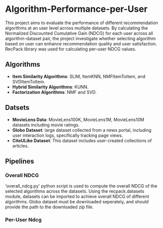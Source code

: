 # Algorithm-Performance-per-User
This project aims to evaluate the performance of different recommendation algorithms at an user level across multiple datasets. By calculating the Normalized Discounted Cumulative Gain (NDCG) for each user across all algorithm-dataset pair, the project investigate whether selecting algorithm based on user can enhance recommendation quality and user satisfaction. RecPack library was used for calculating per-user NDCG values.

## Algorithms
- **Item Similarity Algorithms**: SLIM, ItemKNN, NMFItemToItem, and SVDItemToItem.
- **Hybrid Similarity Algorithms**: KUNN.
-	**Factorization Algorithms**: NMF and SVD.

## Datsets
- **MovieLens Data**: MovieLens100K, MovieLens1M, MovieLens10M datasets including movie ratings.
- **Globo Dataset**: large dataset collected from a news portal, including user interaction logs, specifically tracking page views.
- **CiteULike Dataset**: This dataset includes user-created collections of articles.

## Pipelines 

### Overall NDCG
'overall_ndcg.py' python script is used to compute the overall NDCG of the selected algorithms across the datasets. Using the recpack.datasets module, datasets can be imported to achieve overall NDCG of different algorithms. Globo dataset must be downloaded seperately, and should provide the path to the downloaded zip file.

### Per-User Ndcg

